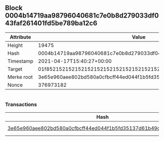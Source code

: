 ## Block 0004b14719aa98796040681c7e0b8d279033df043faf261401fd5be789ba12c6

Attribute | Value
--- | ---
Height | 19475
Hash | 0004b14719aa98796040681c7e0b8d279033df043faf261401fd5be789ba12c6
Timestamp | 2021-04-17T15:40:27+00:00
Target | 01f8521521521521521521521521521521521521521521521521521521521521
Merke root | 3e65e960aee802bd580a0cfbcff44ed044f1b5fd35137d61b49d978e61db1379
Nonce | 376973182

```

```

### Transactions

Hash | Amount
--- | ---
[3e65e960aee802bd580a0cfbcff44ed044f1b5fd35137d61b49d978e61db1379](3e65e960aee802bd580a0cfbcff44ed044f1b5fd35137d61b49d978e61db1379.md) | 10.00000000 SKEPTI 
